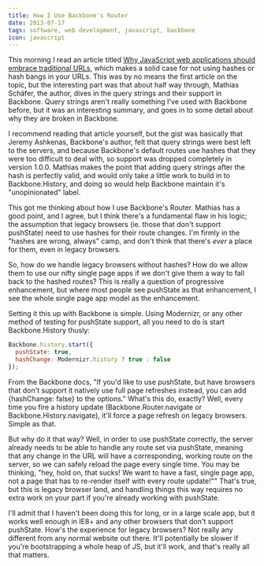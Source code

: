 ```yaml
---
title: How I Use Backbone's Router
date: 2013-07-17
tags: software, web development, javascript, backbone
icon: javascript
---
```


This morning I read an article titled [Why JavaScript web applications should embrace traditional URLs](http://9elements.com/io/index.php/hybrid-javascript-apps/), which makes a solid case for not using hashes or hash bangs in your URLs. This was by no means the first article on the topic, but the interesting part was that about half way through, Mathias Schäfer, the author, dives in the query strings and their support in Backbone. Query strings aren't really something I've used with Backbone before, but it was an interesting summary, and goes in to some detail about why they are broken in Backbone.

I recommend reading that article yourself, but the gist was basically that Jeremy Ashkenas, Backbone's author, felt that query strings were best left to the servers, and because Backbone's default routes use hashes that they were too difficult to deal with, so support was dropped completely in version 1.0.0. Mathias makes the point that adding query strings after the hash is perfectly valid, and would only take a little work to build in to Backbone.History, and doing so would help Backbone maintain it's "unopinionated" label.

This got me thinking about how I use Backbone's Router. Mathias has a good point, and I agree, but I think there's a fundamental flaw in his logic; the assumption that legacy browsers (ie. those that don't support pushState) need to use hashes for their route changes. I'm firmly in the "hashes are wrong, always" camp, and don't think that there's *ever* a place for them, even in legacy browsers.

So, how do we handle legacy browsers without hashes? How do we allow them to use our nifty single page apps if we don't give them a way to fall back to the hashed routes? This is really a question of progressive enhancement, but where most people see pushState as that enhancement, I see the whole single page app model as the enhancement.

Setting it this up with Backbone is simple. Using Modernizr, or any other method of testing for pushState support, all you need to do is start Backbone.History thusly:

```js
Backbone.history.start({
  pushState: true,
  hashChange: Modernizr.history ? true : false
});
```

From the Backbone docs, "If you'd like to use pushState, but have browsers that don't support it natively use full page refreshes instead, you can add {hashChange: false} to the options." What's this do, exactly? Well, every time you fire a history update (Backbone.Router.navigate or Backbone.History.navigate), it'll force a page refresh on legacy browsers. Simple as that.

But why do it that way? Well, in order to use pushState correctly, the server already needs to be able to handle any route set via pushState, meaning that any change in the URL will have a corresponding, working route on the server, so we can safely reload the page every single time. You may be thinking, "hey, hold on, that sucks! We want to have a fast, single page app, not a page that has to re-render itself with every route update!"" That's true, but this is legacy browser land, and handling things this way requires no extra work on your part if you're already working with pushState.

I'll admit that I haven't been doing this for long, or in a large scale app, but it works well enough in IE8+ and any other browsers that don't support pushState. How's the experience for legacy browsers? Not really any different from any normal website out there. It'll potentially be slower if you're bootstrapping a whole heap of JS, but it'll work, and that's really all that matters.
